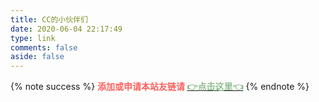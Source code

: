 ```yaml
---
title: CC的小伙伴们
date: 2020-06-04 22:17:49
type: link
comments: false
aside: false
---
```

{% note success %} <b><font color="#FC625D">添加或申请本站友链请</font> <a href="/links" rel="noopener"><font color="#8FBC8F">👉点击这里👈</font></a></b> {% endnote %}


<script src="https://cdn.jsdelivr.net/npm/jquery@latest/dist/jquery.min.js"></script><script src='https://unpkg.com/ifriend/index.js'></script>

<script>
    $('.flink').prepend('<div id="friend1"></div>')
    if(typeof(Friend)=='undefined'){
        location.href='/link'
    }
    new Friend({
        el: "#friend1",
        owner: "ccknbc",
        repo: "link",
        direction_sort: "asc",
        sort_container: [],
        labelDescr: {
            大佬们: "<span style='color:lightgreen;'>这是一群<b>大佬</b>哦！</span>",
            小伙伴们: "<span style='color:skyblue;'>这是我的小伙伴们</span>",
            菜鸡们: "<span style='color:red;'>这是一群菜鸡哦！</span>",
            备用站: "",
        },
    });
</script>